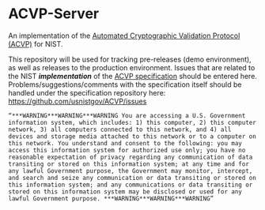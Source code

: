 # ACVP-Server

An implementation of the [Automated Cryptographic Validation Protocol (ACVP)](https://github.com/usnistgov/acvp) for NIST.

This repository will be used for tracking pre-releases (demo environment), as well as releases to the production environment.  Issues that are related to the NIST ***implementation*** of the [ACVP specification](https://usnistgov.github.io/ACVP/) should be entered here.  Problems/suggestions/comments with the specification itself should be handled under the specification repository here: https://github.com/usnistgov/ACVP/issues

`
“***WARNING***WARNING***WARNING
You are accessing a U.S. Government information system, which includes: 1) this computer, 2) this computer network, 3) all computers connected to this network, and 4) all devices and storage media attached to this network or to a computer on this network. You understand and consent to the following: you may access this information system for authorized use only; you have no reasonable expectation of privacy regarding any communication of data transiting or stored on this information system; at any time and for any lawful Government purpose, the Government may monitor, intercept, and search and seize any communication or data transiting or stored on this information system; and any communications or data transiting or stored on this information system may be disclosed or used for any lawful Government purpose.
***WARNING***WARNING***WARNING”
`
